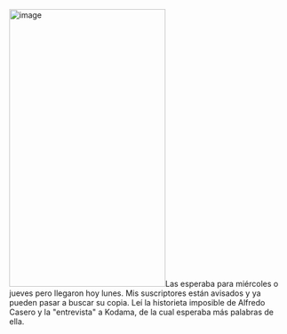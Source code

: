 <html><body><a href="/wp-content/uploads/2012/02/wpid-2012-02-06_11-09-17_271.jpg"><img class="aligncenter" src="/wp-content/uploads/2012/02/wpid-2012-02-06_11-09-17_271.jpg" alt="image" width="281" height="500"></a>Las esperaba para miércoles o jueves pero llegaron hoy lunes. Mis suscriptores están avisados y ya pueden pasar a buscar su copia. Leí la historieta imposible de Alfredo Casero y la "entrevista" a Kodama, de la cual esperaba más palabras de ella.</body></html>